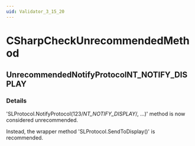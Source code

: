 ```yaml
---
uid: Validator_3_15_20
---
```


# CSharpCheckUnrecommendedMethod

## UnrecommendedNotifyProtocolNT_NOTIFY_DISPLAY

<!-- Description, Properties, ... sections are auto-generated. -->
<!-- REPLACE ME AUTO-GENERATION -->

### Details

'SLProtocol.NotifyProtocol(123/*NT_NOTIFY_DISPLAY*/, ...)' method is now considered unrecommended.

Instead, the wrapper method 'SLProtocol.SendToDisplay()' is recommended.

<!-- Uncomment to add example code -->
<!--### Example code-->
